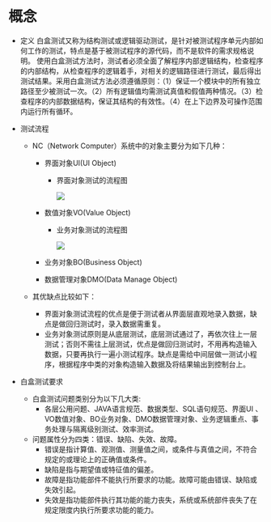 # 概念

- 定义
  白盒测试又称为结构测试或逻辑驱动测试，是针对被测试程序单元内部如何工作的测试，特点是基于被测试程序的源代码，而不是软件的需求规格说明。	使用白盒测试方法时，测试者必须全面了解程序内部逻辑结构，检查程序的内部结构，从检查程序的逻辑着手，对相关的逻辑路径进行测试，最后得出测试结果。采用白盒测试方法必须遵循原则：（1）保证一个模块中的所有独立路径至少被测试一次。（2）所有逻辑值均需测试真值和假值两种情况。（3）检查程序的内部数据结构，保证其结构的有效性。（4）在上下边界及可操作范围内运行所有循环。

- 测试流程

  - NC（Network Computer）系统中的对象主要分为如下几种：

    - 界面对象UI(UI Object)

      - 界面对象测试的流程图

        ![](https://raw.githubusercontent.com/ZanderZhao/images/master/img2019/20191017144507.jpg)

    - 数值对象VO(Value Object)

      - 业务对象测试的流程图

        ![](https://raw.githubusercontent.com/ZanderZhao/images/master/img2019/20191017144521.jpg)

    - 业务对象BO(Business Object)

    - 数据管理对象DMO(Data Manage Object)

  - 其优缺点比较如下：

    - 界面对象测试流程的优点是便于测试者从界面层直观地录入数据，缺点是做回归测试时，录入数据需重复。
    - 业务对象测试原则是从底层测试，底层测试通过了，再依次往上一层测试；否则不需往上层测试，优点是做回归测试时，不用再构造输入数据，只要再执行一遍小测试程序。缺点是需给中间层做一测试小程序，根据程序中类的对象构造输入数据及将结果输出到控制台上。

- 白盒测试要求

  - 白盒测试问题类别分为以下几大类:
    - 各层公用问题、JAVA语言规范、数据类型、SQL语句规范、界面UI 、VO数值对象、BO业务对象、DMO数据管理对象、业务逻辑重点、事务处理与隔离级别测试、效率测试。
  - 问题属性分为四类：错误、缺陷、失效、故障。
    - 错误是指计算值、观测值、测量值之间，或条件与真值之间，不符合规定的或理论上的正确值或条件。
    - 缺陷是指与期望值或特征值的偏差。
    - 故障是指功能部件不能执行所要求的功能。故障可能由错误、缺陷或失效引起。
    - 失效是指功能部件执行其功能的能力丧失，系统或系统部件丧失了在规定限度内执行所要求功能的能力。